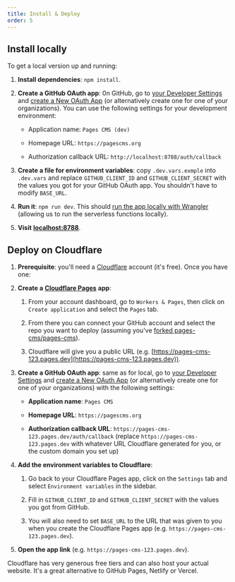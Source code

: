 ```yaml
---
title: Install & Deploy
order: 5
---
```

## Install locally

To get a local version up and running:

1.  **Install dependencies**: `npm install`.
    
2.  **Create a GitHub OAuth app**: 0n GitHub, go to [your Developer Settings](https://github.com/settings/developers) and [create a New OAuth App](https://github.com/settings/applications/new) (or alternatively create one for one of your organizations). You can use the following settings for your development environment:
    
    *   Application name: `Pages CMS (dev)`
        
    *   Homepage URL: `https://pagescms.org`
        
    *   Authorization callback URL: `http://localhost:8788/auth/callback`
        
3.  **Create a file for environment variables**: copy `.dev.vars.exmple` into `.dev.vars` and replace `GITHUB_CLIENT_ID` and `GITHUB_CLIENT_SECRET` with the values you got for your GitHub OAuth app. You shouldn't have to modify `BASE_URL`.
    
4.  **Run it**: `npm run dev`. This should [run the app locally with Wrangler](https://developers.cloudflare.com/pages/functions/local-development/) (allowing us to run the serverless functions locally).
    
5.  **Visit** [**localhost:8788**](http://localhost:8788).
    

## Deploy on Cloudflare

1.  **Prerequisite**: you'll need a [Cloudflare](https://cloudflare.com) account (it's free). Once you have one:
    
2.  **Create a** [**Cloudflare Pages**](https://developers.cloudflare.com/pages/) **app**:
    
    1.  From your account dashboard, go to `Workers & Pages`, then click on `Create application` and select the `Pages` tab.
        
    2.  From there you can connect your GitHub account and select the repo you want to deploy (assuming you've [forked pages-cms/pages-cms](https://github.com/pages-cms/pages-cms/fork)).
        
    3.  Cloudflare will give you a public URL (e.g. [https://pages-cms-123.pages.dev](https://pages-cms-123.pages.dev)).
        
3.  **Create a GitHub OAuth app**: same as for local, go to [your Developer Settings](https://github.com/settings/developers) and [create a New OAuth App](https://github.com/settings/applications/new) (or alternatively create one for one of your organizations) with the following settings:
    
    *   **Application name**: `Pages CMS`
        
    *   **Homepage URL**: `https://pagescms.org`
        
    *   **Authorization callback URL**: `https://pages-cms-123.pages.dev/auth/callback` (replace `https://pages-cms-123.pages.dev` with whatever URL Cloudflare generated for you, or the custom domain you set up)
        
4.  **Add the environment variables to Cloudflare**:
    
    1.  Go back to your Cloudflare Pages app, click on the `Settings` tab and select `Environment variables` in the sidebar.
        
    2.  Fill in `GITHUB_CLIENT_ID` and `GITHUB_CLIENT_SECRET` with the values you got from GitHub.
        
    3.  You will also need to set `BASE_URL` to the URL that was given to you when you create the Cloudflare Pages app (e.g. `https://pages-cms-123.pages.dev`).
        
5.  **Open the app link** (e.g. `https://pages-cms-123.pages.dev`).
    

Cloudflare has very generous free tiers and can also host your actual website. It's a great alternative to GitHub Pages, Netlify or Vercel.
